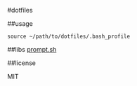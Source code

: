 #dotfiles

##usage

```
source ~/path/to/dotfiles/.bash_profile
```

##libs
[prompt.sh](https://github.com/cowboy/dotfiles/blob/master/source/50_prompt.sh)

##license

MIT
